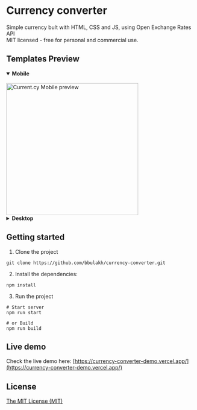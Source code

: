 # Currency converter

Simple currency bult with HTML, CSS and JS, using Open Exchange Rates API<br>
MIT licensed - free for personal and commercial use.

## Templates Preview

<details open="true"><summary><strong>Mobile</strong></summary><br>
<img width="350px" src="https://ik.imagekit.io/zxaewhloxf/currency_mobile.png?updatedAt=1703756280466" alt="Current.cy Mobile preview">
</details>

<details><summary><strong>Desktop</strong></summary><br>
<img width="350px" src="https://ik.imagekit.io/zxaewhloxf/currency_desktop.png?updatedAt=1703756297423" alt="Current.cy desktop preview">
</details>

## Getting started

1. Clone the project

```
git clone https://github.com/bbulakh/currency-converter.git
```

2. Install the dependencies:

```
npm install
```

3. Run the project

```
# Start server
npm run start

# or Build
npm run build
```

## Live demo

Check the live demo here: [https://currency-converter-demo.vercel.app/](https://currency-converter-demo.vercel.app/)

## License

[The MIT License (MIT)](https://github.com/bbulakh/currency-converter/blob/main/LICENSE)
